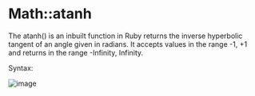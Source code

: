 # Math::atanh

The atanh() is an inbuilt function in Ruby returns the inverse hyperbolic tangent of an angle given in radians. It accepts values in the range -1, +1 and returns in the range -Infinity, Infinity.

Syntax:

![image](https://user-images.githubusercontent.com/70141250/126712641-cc36553f-4d0c-466e-b522-00504f6b6c0f.png)

